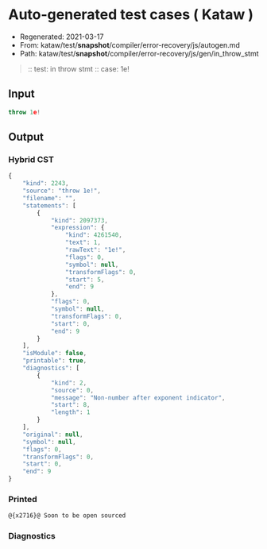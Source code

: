 # Auto-generated test cases ( Kataw )
- Regenerated: 2021-03-17
- From: kataw/test/__snapshot__/compiler/error-recovery/js/autogen.md
- Path: kataw/test/__snapshot__/compiler/error-recovery/js/gen/in_throw_stmt
> :: test: in throw stmt
> :: case: 1e!
## Input

`````js
throw 1e!
`````

## Output

### Hybrid CST

```javascript
{
    "kind": 2243,
    "source": "throw 1e!",
    "filename": "",
    "statements": [
        {
            "kind": 2097373,
            "expression": {
                "kind": 4261540,
                "text": 1,
                "rawText": "1e!",
                "flags": 0,
                "symbol": null,
                "transformFlags": 0,
                "start": 5,
                "end": 9
            },
            "flags": 0,
            "symbol": null,
            "transformFlags": 0,
            "start": 0,
            "end": 9
        }
    ],
    "isModule": false,
    "printable": true,
    "diagnostics": [
        {
            "kind": 2,
            "source": 0,
            "message": "Non-number after exponent indicator",
            "start": 8,
            "length": 1
        }
    ],
    "original": null,
    "symbol": null,
    "flags": 0,
    "transformFlags": 0,
    "start": 0,
    "end": 9
}
```

### Printed

```javascript
@{x2716}@ Soon to be open sourced
```

### Diagnostics

```javascript

```

